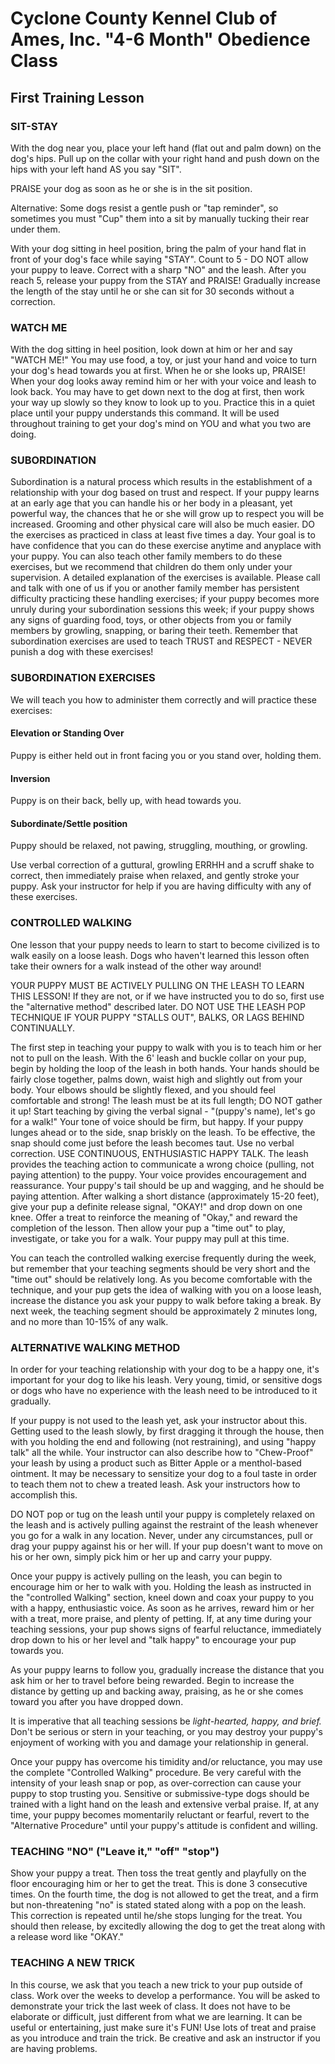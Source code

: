 # Cyclone County Kennel Club of Ames, Inc. "4-6 Month" Obedience Class


## First Training Lesson


### SIT-STAY
With the dog near you, place your left hand (flat out and palm down) on the dog's hips. Pull up on the collar with your right hand and push down on the hips with your left hand AS you say "SIT".

PRAISE your dog as soon as he or she is in the sit position.

Alternative: Some dogs resist a gentle push or "tap reminder", so sometimes you must "Cup" them into a sit by manually tucking their rear under them.

With your dog sitting in heel position, bring the palm of your hand flat in front of your dog's face while saying "STAY". Count to 5 - DO NOT allow your puppy to leave. Correct with a sharp "NO" and the leash. After you reach 5, release your puppy from the STAY and PRAISE! Gradually increase the length of the stay until he or she can sit for 30 seconds without a correction.


### WATCH ME
With the dog sitting in heel position, look down at him or her and say "WATCH ME!" You may use food, a toy, or just your hand and voice to turn your dog's head towards you at first. When he or she looks up, PRAISE! When your dog looks away remind him or her with your voice and leash to look back. You may have to get down next to the dog at first, then work your way up slowly so they know to look up to you. Practice this in a quiet place until your puppy understands this command. It will be used throughout training to get your dog's mind on YOU and what you two are doing.


### SUBORDINATION
Subordination is a natural process which results in the establishment of a relationship with your dog based on trust and respect. If your puppy learns at an early age that you can handle his or her body in a pleasant, yet powerful way, the chances that he or she will grow up to respect you will be increased. Grooming and other physical care will also be much easier. DO the exercises as practiced in class at least five times a day. Your goal is to have confidence that you can do these exercise anytime and anyplace with your puppy. You can also teach other family members to do these exercises, but we recommend that children do them only under your supervision. A detailed explanation of the exercises is available. Please call and talk with one of us if you or another family member has persistent difficulty practicing these handling exercises; if your puppy becomes more unruly during your subordination sessions this week; if your puppy shows any signs of guarding food, toys, or other objects from you or family members by growling, snapping, or baring their teeth. Remember that subordination exercises are used to teach TRUST and RESPECT - NEVER punish a dog with these exercises!


### SUBORDINATION EXERCISES
We will teach you how to administer them correctly and will practice these exercises:


#### Elevation or Standing Over
Puppy is either held out in front facing you or you stand over, holding them.


#### Inversion
Puppy is on their back, belly up, with head towards you.


#### Subordinate/Settle position
Puppy should be relaxed, not pawing, struggling, mouthing, or growling.

Use verbal correction of a guttural, growling ERRHH and a scruff shake to correct, then immediately praise when relaxed, and gently stroke your puppy. Ask your instructor for help if you are having difficulty with any of these exercises.


### CONTROLLED WALKING
One lesson that your puppy needs to learn to start to become civilized is to walk easily on a loose leash. Dogs who haven't learned this lesson often take their owners for a walk instead of the other way around!

YOUR PUPPY MUST BE ACTIVELY PULLING ON THE LEASH TO LEARN THIS LESSON! If they are not, or if we have instructed you to do so, first use the "alternative method" described later. DO NOT USE THE LEASH POP TECHNIQUE IF YOUR PUPPY "STALLS OUT", BALKS, OR LAGS BEHIND CONTINUALLY.

The first step in teaching your puppy to walk with you is to teach him or her not to pull on the leash. With the 6' leash and buckle collar on your pup, begin by holding the loop of the leash in both hands. Your hands should be fairly close together, palms down, waist high and slightly out from your body. Your elbows should be slightly flexed, and you should feel comfortable and strong! The leash must be at its full length; DO NOT gather it up! Start teaching by giving the verbal signal - "(puppy's name), let's go for a walk!" Your tone of voice should be firm, but happy. If your puppy lunges ahead or to the side, snap briskly on the leash. To be effective, the snap should come just before the leash becomes taut. Use no verbal correction. USE CONTINUOUS, ENTHUSIASTIC HAPPY TALK. The leash provides the teaching action to communicate a wrong choice (pulling, not paying attention) to the puppy. Your voice provides encouragement and reassurance. Your puppy's tail should be up and wagging, and he should be paying attention.
After walking a short distance (approximately 15-20 feet), give your pup a definite release signal, "OKAY!" and drop down on one knee. Offer a treat to reinforce the meaning of "Okay," and reward the completion of the lesson. Then allow your pup a "time out" to play, investigate, or take you for a walk. Your puppy may pull at this time.

You can teach the controlled walking exercise frequently during the week, but remember that your teaching segments should be very short and the "time out" should be relatively long. As you become comfortable with the technique, and your pup gets the idea of walking with you on a loose leash, increase the distance you ask your puppy to walk before taking a break. By next week, the teaching segment should be approximately 2 minutes long, and no more than 10-15% of any walk.


### ALTERNATIVE WALKING METHOD
In order for your teaching relationship with your dog to be a happy one, it's important for your dog to like his leash. Very young, timid, or sensitive dogs or dogs who have no experience with the leash need to be introduced to it gradually.

If your puppy is not used to the leash yet, ask your instructor about this. Getting used to the leash slowly, by first dragging it through the house, then with you holding the end and following (not restraining), and using "happy talk" all the while. Your instructor can also describe how to "Chew-Proof" your leash by using a product such as Bitter Apple or a menthol-based ointment. It may be necessary to sensitize your dog to a foul taste in order to teach them not to chew a treated leash. Ask your instructors how to accomplish this.

DO NOT pop or tug on the leash until your puppy is completely relaxed on the leash and is actively pulling against the restraint of the leash whenever you go for a walk in any location. Never, under any circumstances, pull or drag your puppy against his or her will. If your pup doesn't want to move on his or her own, simply pick him or her up and carry your puppy.

Once your puppy is actively pulling on the leash, you can begin to encourage him or her to walk with you. Holding the leash as instructed in the "controlled Walking" section, kneel down and coax your puppy to you with a happy, enthusiastic voice. As soon as he arrives, reward him or her with a treat, more praise, and plenty of petting. If, at any time during your teaching sessions, your pup shows signs of fearful reluctance, immediately drop down to his or her level and "talk happy" to encourage your pup towards you.

As your puppy learns to follow you, gradually increase the distance that you ask him or her to travel before being rewarded. Begin to increase the distance by getting up and backing away, praising, as he or she comes toward you after you have dropped down.

It is imperative that all teaching sessions be *light-hearted, happy, and brief.* Don't be serious or stern in your teaching, or you may destroy your puppy's enjoyment of working with you and damage your relationship in general.

Once your puppy has overcome his timidity and/or reluctance, you may use the complete "Controlled Walking" procedure. Be very careful with the intensity of your leash snap or pop, as over-correction can cause your puppy to stop trusting you. Sensitive or submissive-type dogs should be trained with a light hand on the leash and extensive verbal praise. If, at any time, your puppy becomes momentarily reluctant or fearful, revert to the "Alternative Procedure" until your puppy's attitude is confident and willing.


### TEACHING "NO" ("Leave it," "off" "stop")
Show your puppy a treat. Then toss the treat gently and playfully on the floor encouraging him or her to get the treat. This is done 3 consecutive times. On the fourth time, the dog is not allowed to get the treat, and a firm but non-threatening "no" is stated stated along with a pop on the leash. This correction is repeated until he/she stops lunging for the treat. You should then release, by excitedly allowing the dog to get the treat along with a release word like "OKAY."


### TEACHING A NEW TRICK
In this course, we ask that you teach a new trick to your pup outside of class. Work over the weeks to develop a performance. You will be asked to demonstrate your trick the last week of class. It does not have to be elaborate or difficult, just different from what we are learning. It can be useful or entertaining, just make sure it's FUN! Use lots of treat and praise as you introduce and train the trick. Be creative and ask an instructor if you are having problems.
